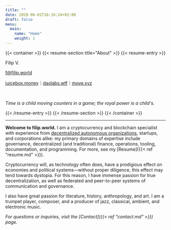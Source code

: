 ```yaml
---
title: ""
date: 2020-06-01T16:16:24+02:00
draft: false
menu:
  main:
    name: "Home"
    weight: 1
---
```


{{< container >}}
{{< resume-section title="About" >}}
{{< resume-entry >}}
<p>Filip V.</p>
<p><a href="mailto:f@filip.world">f@filip.world</a></p>
<p><a href="https://juicebox.money">juicebox.money</a>｜<a href="https://daolabs.wtf">daolabs.wtf</a>｜<a href="https://move.xyz">move.xyz</a></p>
<br/><p><i>Time is a child moving counters in a game; the royal power is a child's.</i></p>
{{< /resume-entry >}}
{{< /resume-section >}}
{{< /container >}}

---

**Welcome to filip.world.** I am a cryptocurrency and blockchain specialist with experience from [decentralized autonomous organizations](https://ethereum.org/en/dao/), startups, and corporations alike: my primary domains of expertise include governance, decentralized (and traditional) finance, operations, tooling, documentation, and programming. For more, see my [Resume]({{< ref "resume.md" >}}).

Cryptocurrency will, as technology often does, have a prodigious effect on economies and political systems—without proper diligence, this effect may tend towards dystopia. For this reason, I have immense passion for true decentralization, as well as federated and peer-to-peer systems of communication and governance.

I also have great passion for literature, history, anthropology, and art. I am a trumpet player, composer, and a producer of jazz, classical, ambient, and electronic music.

*For questions or inquiries, visit the [Contact]({{< ref "contact.md" >}}) page.*
